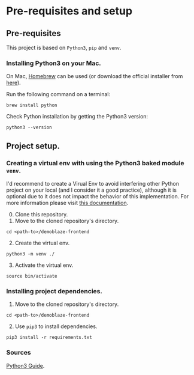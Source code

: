 # Pre-requisites and setup

## Pre-requisites

This project is based on `Python3`, `pip` and `venv`.

### Installing Python3 on your Mac. 

On Mac, [Homebrew](https://brew.sh/) can be used (or download the official installer from [here](https://www.python.org/downloads/)).

Run the following command on a terminal:
```
brew install python
```
Check Python installation by getting the Python3 version:
```
python3 --version
```

## Project setup.

### Creating a virtual env with using the Python3 baked module `venv`.
I'd recommend to create a Virual Env to avoid interfering other Python project on your local (and I consider it a good practice), although it is optional due to it does not impact the behavior of this implementation. For more information please visit [this documentation](https://docs.python.org/3/library/venv.html).

0. Clone this repository.
1. Move to the cloned repository's directory.
```
cd <path-to>/demoblaze-frontend
```
2. Create the virtual env.
```
python3 -m venv ./
```
3. Activate the virtual env.
```
source bin/activate
```

### Installing project dependencies.
1. Move to the cloned repository's directory.
```
cd <path-to>/demoblaze-frontend
```
2. Use `pip3` to install dependencies.
```
pip3 install -r requirements.txt
```

### Sources
[Python3 Guide](https://python3.guide/).
